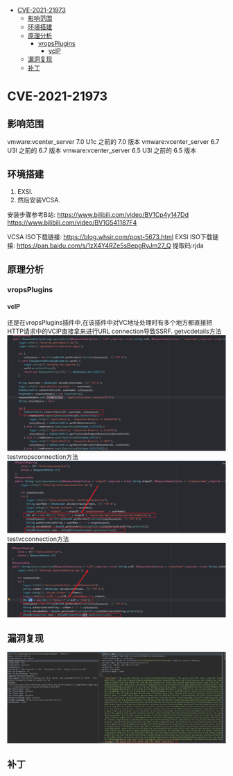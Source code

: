 - [CVE-2021-21973](#cve-2021-21973)
  - [影响范围](#影响范围)
  - [环境搭建](#环境搭建)
  - [原理分析](#原理分析)
    - [vropsPlugins](#vropsplugins)
      - [vcIP](#vcip)
  - [漏洞复现](#漏洞复现)
  - [补丁](#补丁)
# CVE-2021-21973
## 影响范围
vmware:vcenter_server 7.0 U1c 之前的 7.0 版本
vmware:vcenter_server 6.7 U3l 之前的 6.7 版本
vmware:vcenter_server 6.5 U3l 之前的 6.5 版本
## 环境搭建
1. EXSI.
2. 然后安装VCSA.

安装步骤参考B站: 
https://www.bilibili.com/video/BV1Cp4y147Dd
https://www.bilibili.com/video/BV1G541187F4

VCSA ISO下载链接: https://blog.whsir.com/post-5673.html
EXSI ISO下载链接: https://pan.baidu.com/s/1zX4Y4RZe5sBepgRyJm27_Q  提取码:rjda
## 原理分析
### vropsPlugins
#### vcIP
还是在vropsPlugins插件中,在该插件中对VC地址处理时有多个地方都直接把HTTP请求中的VCIP直接拿来进行URL connection导致SSRF.
getvcdetails方法
![](3.png)
testvropsconnection方法
![](1.png)
testvcconnection方法
![](2.png)
## 漏洞复现
![](4.png)
## 补丁